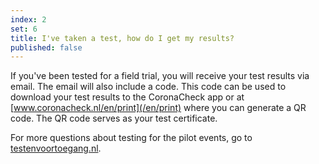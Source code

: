 ```yaml
---
index: 2
set: 6
title: I've taken a test, how do I get my results? 
published: false
---
```

If you've been tested for a field trial, you will receive your test results via email.
The email will also include a code. This code can be used to download your test results to the CoronaCheck app or at [www.coronacheck.nl/en/print](/en/print) where you can generate a QR code. The QR code serves as your test certificate. 

For more questions about testing for the pilot events, go to <a href="https://www.testenvoortoegang.nl" target="_blank" rel="noopener noreferrer" hreflang="nl">testenvoortoegang.nl</a>. 
